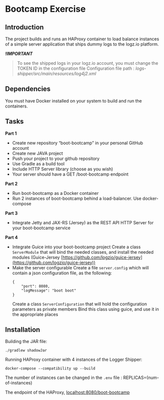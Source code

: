 # Bootcamp Exercise

## Introduction
The project builds and runs an HAProxy container to load balance instances of a simple server application that ships dummy logs to the logz.io platform.

***!IMPORTANT***
> To see the shipped logs in your logz.io account, you must change the TOKEN ID in the configuration file 
> Configuration file path : *logs-shipper/src/main/resources/log4j2.xml*


## Dependencies
You must have Docker installed on your system to build and run the containers.


## Tasks
**Part 1**
- Create new repository “boot-bootcamp” in your personal GitHub account
- Create new JAVA project
- Push your project to your github repository
- Use Gradle as a build tool
- Include HTTP Server library (choose as you wish)
- Your server should have a GET /boot-bootcamp endpoint

**Part 2**
- Run boot-bootcamp as a Docker container 
- Run 2 instances of boot-bootcamp behind a load-balancer. Use docker-compose

**Part 3**
- Integrate Jetty and JAX-RS (Jersey) as the REST API HTTP Server for your boot-bootcamp service

**Part 4**
- Integrate Guice into your boot-bootcamp project
  Create a class `ServerModule` that will bind the needed classes, and install the needed modules (Guice-Jersey [https://github.com/logzio/guice-jersey](https://github.com/logzio/guice-jersey))
- Make the server configurable
  Create a file `server.config` which will contain a json configuration file, as the following:
  ```
  {
      "port": 8080,
      "logMessage": "boot boot"
  }
  ```
  Create a class `ServerConfiguration`  that will hold the configuration parameters as private members
  Bind this class using guice, and use it in the appropriate places 

## Installation
Building the JAR file:

```
./gradlew shadowJar
```

Running HAProxy container with 4 instances of the Logger Shipper:

```
docker-compose --compatibility up --build
```
The number of instances can be changed in the `.env` file : REPLICAS=(num-of-instances)

The endpoint of the HAProxy,
[localhost:8080/boot-bootcamp](http://localhost:8080/boot-bootcamp)
